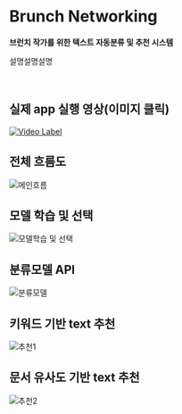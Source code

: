 # Brunch Networking

<b> 브런치 작가를 위한 텍스트 자동분류 및 추천 시스템 </b>

설명설명설명

<br>

## 실제 app 실행 영상(이미지 클릭)
[![Video Label](https://img.youtube.com/vi/RpEBgY3_stA/0.jpg)](https://youtu.be/RpEBgY3_stA)

## 전체 흐름도
![메인흐름](https://user-images.githubusercontent.com/35517797/81902112-8f7e4080-95fa-11ea-8954-1ab9952ec4e6.PNG)

## 모델 학습 및 선택
![모델학습 및 선택](https://user-images.githubusercontent.com/35517797/81902305-e08e3480-95fa-11ea-88bb-b151e2a45848.PNG)

## 분류모델 API
![분류모델](https://user-images.githubusercontent.com/35517797/81902312-e4ba5200-95fa-11ea-82ea-8109261abbfa.PNG)

## 키워드 기반 text 추천
![추천1](https://user-images.githubusercontent.com/35517797/81902318-eab03300-95fa-11ea-9b23-8061e83324c7.PNG)

## 문서 유사도 기반 text 추천
![추천2](https://user-images.githubusercontent.com/35517797/81902325-ec79f680-95fa-11ea-9f97-5c5c35322ab4.PNG)
